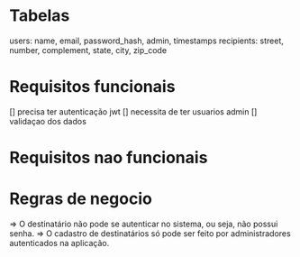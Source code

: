 # Tabelas
users: name, email, password_hash, admin, timestamps
recipients: street, number, complement, state, city, zip_code


# Requisitos funcionais
[] precisa ter autenticação jwt
[] necessita de ter usuarios admin
[] validaçao dos dados 


# Requisitos nao funcionais


# Regras de negocio
=> O destinatário não pode se autenticar no sistema, ou seja, não possui senha.
=> O cadastro de destinatários só pode ser feito por administradores autenticados na aplicação.